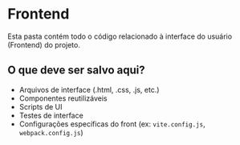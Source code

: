 # Frontend

Esta pasta contém todo o código relacionado à interface do usuário (Frontend) do projeto.

## O que deve ser salvo aqui?
- Arquivos de interface (.html, .css, .js, etc.)
- Componentes reutilizáveis
- Scripts de UI
- Testes de interface
- Configurações específicas do front (ex: `vite.config.js`, `webpack.config.js`)